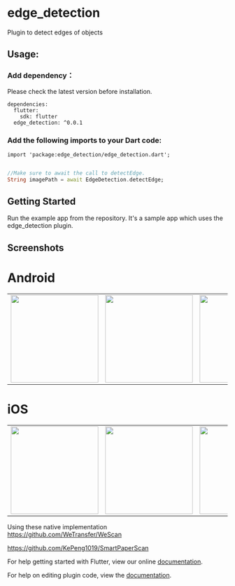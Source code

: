 # edge_detection

Plugin to detect edges of objects

## Usage:

### Add dependency：
Please check the latest version before installation.
```
dependencies:
  flutter:
    sdk: flutter
  edge_detection: ^0.0.1
```

### Add the following imports to your Dart code:
```
import 'package:edge_detection/edge_detection.dart';
```

```dart

//Make sure to await the call to detectEdge.
String imagePath = await EdgeDetection.detectEdge;

```

## Getting Started

Run the example app from the repository. It's a sample app which uses the edge_detection plugin.

## Screenshots 

# Android

<div style="text-align: center">
   <table>
      <tr>
         <td style="text-align: center">
            <img src="https://github.com/sawankumarbundelkhandi/edge_detection/blob/master/screenshots/android/1.png" width="200"/>
         </td>
         <td style="text-align: center">
            <img src="https://github.com/sawankumarbundelkhandi/edge_detection/blob/master/screenshots/android/2.png" width="200" />
         </td>
         <td style="text-align: center">
            <img src="https://github.com/sawankumarbundelkhandi/edge_detection/blob/master/screenshots/android/3.png" width="200"/>
         </td>
         <td style="text-align: center">
            <img src="https://github.com/sawankumarbundelkhandi/edge_detection/blob/master/screenshots/android/4.png" width="200"/>
         </td>
      </tr>
   </table>
</div>


# iOS

<div style="text-align: center">
   <table>
      <tr>
         <td style="text-align: center">
            <img src="https://github.com/sawankumarbundelkhandi/edge_detection/blob/master/screenshots/ios/1.PNG" width="200"/>
         </td>
         <td style="text-align: center">
            <img src="https://github.com/sawankumarbundelkhandi/edge_detection/blob/master/screenshots/ios/2.PNG" width="200" />
         </td>
         <td style="text-align: center">
            <img src="https://github.com/sawankumarbundelkhandi/edge_detection/blob/master/screenshots/ios/3.PNG" width="200"/>
         </td>
         <td style="text-align: center">
            <img src="https://github.com/sawankumarbundelkhandi/edge_detection/blob/master/screenshots/ios/4.PNG" width="200"/>
         </td>
      </tr>
   </table>
</div>
   
Using these native implementation   
<a>https://github.com/WeTransfer/WeScan</a>

<a>https://github.com/KePeng1019/SmartPaperScan</a>

For help getting started with Flutter, view our online
[documentation](https://flutter.io/).

For help on editing plugin code, view the [documentation](https://flutter.io/developing-packages/#edit-plugin-package).
